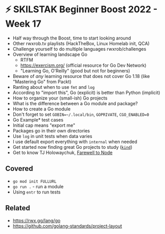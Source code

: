 # ⚡ SKILSTAK Beginner Boost 2022 - Week 17

* Half way through the Boost, time to start looking around
* Other rwxrob.tv playlists (HackTheBox, Linux Homelab init, QCA)
* Challenge yourself to do multiple languages rwxrob/challenges
* Overview of learning landscape Go
  * RTFM
  * https://exercism.org/ (official resource for Go Dev Network)
  * "Learning Go, O'Reilly" (good but not for beginners)
* Beware of *any* learning resource that does not cover Go 1.18 (like
  "Mastering Go" from Packt)
* Ranting about when to use `fmt` and `log`
* According to "import this", Go (explicit) is better than Python (implicit)
* How to organize your (small-ish) Go projects
* What is the difference between a Go module and package?
* How to create a Go module
* Don't forget to set `GOBIN=~/.local/bin`, `GOPRIVATE`, `CGO_ENABLED=0`
* Go Example* test cases
* Initial cap means "export me"
* Packages go in their own directories
* Use `log` in unit tests when data varies
* I use default export everything with `internal` when needed
* Get started now finding great Go projects to study ([`kind`](https://github.com/kubernetes-sigs/kind))
* Get to know TJ Holowaychuk, [Farewell to Node](https://medium.com/@tjholowaychuk/farewell-node-js-4ba9e7f3e52b)

## Covered

* `go mod init FULLURL`
* `go run .` - run a module
* Using `entr` to run tests

## Related

* https://rwx.gg/lang/go
* https://github.com/golang-standards/project-layout
